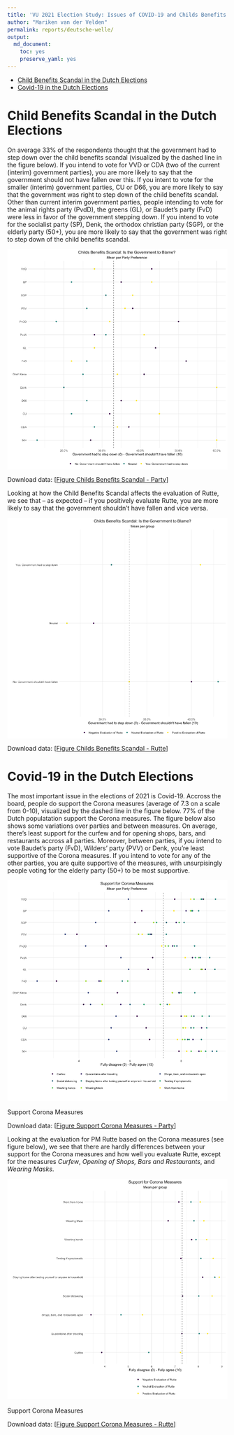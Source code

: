 ```yaml
---
title: 'VU 2021 Election Study: Issues of COVID-19 and Childs Benefits Scandal in Dutch Elections'
author: "Mariken van der Velden"
permalink: reports/deutsche-welle/
output: 
  md_document:
    toc: yes
    preserve_yaml: yes
---
```


-   [Child Benefits Scandal in the Dutch
    Elections](#child-benefits-scandal-in-the-dutch-elections)
-   [Covid-19 in the Dutch Elections](#covid-19-in-the-dutch-elections)

Child Benefits Scandal in the Dutch Elections
=============================================

On average 33% of the respondents thought that the government had to
step down over the child benefits scandal (visualized by the dashed line
in the figure below). If you intend to vote for VVD or CDA (two of the
current (interim) government parties), you are more likely to say that
the government should not have fallen over this. If you intent to vote
for the smaller (interim) government parties, CU or D66, you are more
likely to say that the government was right to step down of the child
benefits scandal. Other than current interim government parties, people
intending to vote for the animal rights party (PvdD), the greens (GL),
or Baudet’s party (FvD) were less in favor of the government stepping
down. If you intend to vote for the socialist party (SP), Denk, the
orthodox christian party (SGP), or the elderly party (50+), you are more
likely to say that the government was right to step down of the child
benefits scandal.

<img src="Child-Benefits-Party-1.png" style="display: block; margin: auto;" />

Download data: \[[Figure Childs Benefits Scandal -
Party](Figure_Childs_Benefits_Scandal_Party.csv)\]

Looking at how the Child Benefits Scandal affects the evaluation of
Rutte, we see that – as expected – if you positively evaluate Rutte, you
are more likely to say that the government shouldn’t have fallen and
vice versa.

<img src="Child-Benefits-Rutte-1.png" style="display: block; margin: auto;" />

Download data: \[[Figure Childs Benefits Scandal -
Rutte](Figure_Childs_Benefits_Scandal_Rutte.csv)\]

Covid-19 in the Dutch Elections
===============================

The most important issue in the elections of 2021 is Covid-19. Accross
the board, people do support the Corona measures (average of 7.3 on a
scale from 0-10), visualized by the dashed line in the figure below. 77%
of the Dutch populatation support the Corona measures. The figure below
also shows some variations over parties and between measures. On
average, there’s least support for the curfew and for opening shops,
bars, and restaurants accross all parties. Moreover, between parties, if
you intend to vote Baudet’s party (FvD), Wilders’ party (PVV) or Denk,
you’re least supportive of the Corona measures. If you intend to vote
for any of the other parties, you are quite supportive of the measures,
with unsurpisingly people voting for the elderly party (50+) to be most
supportive.

<img src="Support-Corona-Measures-Party-1.png" alt="Support Corona Measures"  />
<p class="caption">
Support Corona Measures
</p>

Download data: \[[Figure Support Corona Measures -
Party](Figure_Support_Corona_Measures_Party.csv)\]

Looking at the evaluation for PM Rutte based on the Corona measures (see
figure below), we see that there are hardly differences between your
support for the Corona measures and how well you evaluate Rutte, except
for the measures *Curfew*, *Opening of Shops, Bars and Restaurants*, and
*Wearing Masks*.

<img src="Support-Corona-Measures-Rutte-1.png" alt="Support Corona Measures"  />
<p class="caption">
Support Corona Measures
</p>

Download data: \[[Figure Support Corona Measures -
Rutte](Figure_Support_Corona_Measures_Rutte.csv)\]
